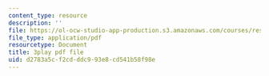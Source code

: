```yaml
---
content_type: resource
description: ''
file: https://ol-ocw-studio-app-production.s3.amazonaws.com/courses/res-8-007-cosmic-origin-of-the-chemical-elements-fall-2019/d2783a5cf2cdddc993e8cd541b58f98e_JM8vAGReKkc.pdf
file_type: application/pdf
resourcetype: Document
title: 3play pdf file
uid: d2783a5c-f2cd-ddc9-93e8-cd541b58f98e
---
```

